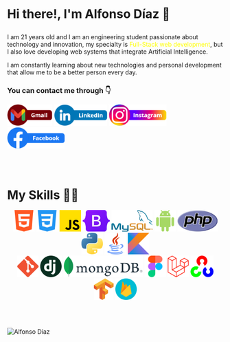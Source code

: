 # <p>Hi there!, I'm Alfonso Díaz 👋</p>
<p>I am 21 years old and I am an engineering student passionate about technology and innovation, my specialty is <span style="color:yellow">Full-Stack web development</span>, but I also love developing web systems that integrate Artificial Intelligence.</p>
  
<p>I am constantly learning about new technologies and personal development that allow me to be a better person every day.</p>

### <p>You can contact me through 👇</p>

[<img src="Social-Media/gmail.png" height="50">](mailto:alfonsodiazc.09@gmail.com?subject=See%20you%20Github%20profile)
[<img src="Social-Media/linkedIn.png" height="50">](https://www.linkedin.com/in/alfonsodiazc09/)
[<img src="Social-Media/instagram.png" height="50">](https://www.instagram.com/alfonsodiazc.09/)
[<img src="Social-Media/facebook.png" height="50">](https://www.facebook.com/AlfonsoDiazC.09/)

<br><br>

# My Skills 🚀✨

<div align="center">
  <img src="Skills/html-5.png" height="50">
  <img src="Skills/css-3.png" height="50">
  <img src="Skills/js.png" height="50">
  <img src="Skills/bootstrap.png" height="50">
  <img src="Skills/mysql.png" height="50">
  <img src="Skills/androide.png" height="50">
  <img src="Skills/php.png" height="50">
  <img src="Skills/python.png" height="50">
  <img src="Skills/java.png" height="50">
  <img src="Skills/kotlin.png" height="50">
</div>

<div align="center">
  <img src="Skills/git.png" height="50">
  <img src="Skills/django.png" height="50">
  <img src="Skills/mongodb.png" height="50">
  <img src="Skills/figma.png" height="50">
  <img src="Skills/laravel.png" height="50">  
  <img src="Skills/opencv.png" height="50">
  <img src="Skills/tensorflowpng.png" height="50">
  <img src="Skills/firebase.png" height="50">
</div>


<br><br>

![Alfonso Díaz](https://github-readme-stats.vercel.app/api?username=AlfonsoDiaz09&show_icons=true&title_color=fff&icon_color=79ff97&text_color=9f9f9f&bg_color=151515)



